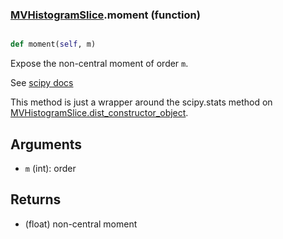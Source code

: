 ### [MVHistogramSlice](MVHistogramSlice.md).moment (function)


```py

def moment(self, m)

```



Expose the non-central moment of order `m`.

See [scipy docs](https://docs.scipy.org/doc/scipy/reference/generated/scipy.stats.rv_continuous.moment.html)

This method is just a wrapper around the scipy.stats method on
[MVHistogramSlice.dist_constructor_object](MVHistogramSlice.dist_constructor_object.md).

Arguments
----------
* `m` (int): order

Returns
---------
* (float) non-central moment

